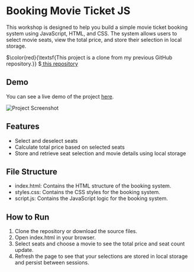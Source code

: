 # Booking Movie Ticket JS
  This workshop is designed to help you build a simple movie ticket booking system using JavaScript, HTML, and CSS. The system allows users to select movie seats, view the total price, and store their selection in local storage.

$\color{red}{\textsf{This project is a clone from my previous GitHub repository.}} $<a href="https://github.com/PharadolBrown/PortfolioJavascript/tree/main/BookingMovieTicket" traget="_blank">  this repository</a>

## Demo
You can see a live demo of the project [here](https://pharadol.github.io/booking-movie-ticket-js/).

![Project Screenshot](https://img5.pic.in.th/file/secure-sv1/BookingMovieTicket.png)

## Features
- Select and deselect seats
- Calculate total price based on selected seats
- Store and retrieve seat selection and movie details using local storage

## File Structure
- index.html: Contains the HTML structure of the booking system.
- styles.css: Contains the CSS styles for the booking system.
- script.js: Contains the JavaScript logic for the booking system.

## How to Run
1. Clone the repository or download the source files.
2. Open index.html in your browser.
3. Select seats and choose a movie to see the total price and seat count update.
4. Refresh the page to see that your selections are stored in local storage and persist between sessions.
